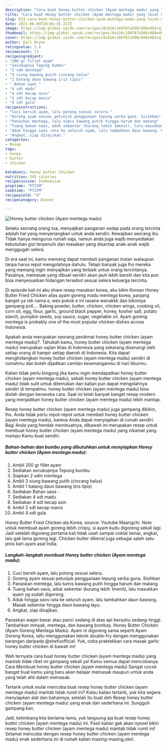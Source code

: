 ```yaml
---
description: "Cara buat Honey butter chicken (Ayam mentega madu) yang lezat Untuk Jualan"
title: "Cara buat Honey butter chicken (Ayam mentega madu) yang lezat Untuk Jualan"
slug: 623-cara-buat-honey-butter-chicken-ayam-mentega-madu-yang-lezat-untuk-jualan
date: 2021-06-04T20:05:55.217Z
image: https://img-global.cpcdn.com/recipes/8cb16c160787a508/680x482cq70/honey-butter-chicken-ayam-mentega-madu-foto-resep-utama.jpg
thumbnail: https://img-global.cpcdn.com/recipes/8cb16c160787a508/680x482cq70/honey-butter-chicken-ayam-mentega-madu-foto-resep-utama.jpg
cover: https://img-global.cpcdn.com/recipes/8cb16c160787a508/680x482cq70/honey-butter-chicken-ayam-mentega-madu-foto-resep-utama.jpg
author: Earl Bryan
ratingvalue: 3.4
reviewcount: 13
recipeingredient:
- "200 gr fillet ayam"
- "secukupnya Tepung bumbu"
- "2 sdm mentega"
- "3 siung bawang putih cincang halus"
- "1 batang daun bawang iris tipis"
- " Bahan saos "
- "4 sdt madu"
- "4 sdt kecap asin"
- "2 sdt kecap manis"
- "4 sdt gula"
recipeinstructions:
- "Cuci bersih ayam, lalu potong sesuai selera."
- "Goreng ayam sesuai petunjuk penggunaan tepung serba guna. Sisihkan"
- "Panaskan mentega, lalu tumis bawang putih hingga harum dan matang"
- "Tuang bahan saos, aduk sebentar (kurang lebih 1menit), lalu masukkan ayam yg sudah digoreng."
- "Aduk hingga saos rata ke seluruh ayam, lalu tambahkan daun bawang. Masak sebentar hingga daun bawang layu."
- "Angkat, siap disajikan."
categories:
- Resep
tags:
- honey
- butter
- chicken

katakunci: honey butter chicken 
nutrition: 245 calories
recipecuisine: Indonesian
preptime: "PT15M"
cooktime: "PT37M"
recipeyield: "4"
recipecategory: Dinner

---
```



![Honey butter chicken (Ayam mentega madu)](https://img-global.cpcdn.com/recipes/8cb16c160787a508/680x482cq70/honey-butter-chicken-ayam-mentega-madu-foto-resep-utama.jpg)

Selaku seorang orang tua, menyajikan panganan sedap pada orang tercinta adalah hal yang menyenangkan untuk anda sendiri. Kewajiban seorang ibu Tidak hanya mengurus rumah saja, namun anda juga wajib menyediakan kebutuhan gizi terpenuhi dan masakan yang disantap anak-anak wajib menggugah selera.

Di era  saat ini, kamu memang dapat membeli panganan instan walaupun tanpa harus repot mengolahnya dahulu. Tetapi banyak juga lho mereka yang memang ingin menyajikan yang terbaik untuk orang tercintanya. Pasalnya, memasak yang dibuat sendiri akan jauh lebih bersih dan kita pun bisa menyesuaikan hidangan tersebut sesuai selera keluarga tercinta. 

Di episode kali ini aku share resep masakan korea, aku bikin Korean Honey Butter Fried Chicken alias ayam goreng madu mentega korea, panjang banget ya rek nama e, wes pokok e ini rasane wenakkk dan bikinnya gampang poll…. Baking powder, butter, chicken, chicken wings, cooking oil, corn oil, egg, flour, garlic, ground black pepper, honey, kosher salt, potato starch, pumpkin seeds, soy sauce, sugar, vegetable oil. Ayam goreng mentega is probably one of the most popular chicken dishes across Indonesia.

Apakah anda merupakan seorang penikmat honey butter chicken (ayam mentega madu)?. Tahukah kamu, honey butter chicken (ayam mentega madu) merupakan sajian khas di Indonesia yang sekarang disenangi oleh setiap orang di hampir setiap daerah di Indonesia. Kita dapat menghidangkan honey butter chicken (ayam mentega madu) sendiri di rumahmu dan boleh dijadikan camilan kesenanganmu di hari liburmu.

Kalian tidak perlu bingung jika kamu ingin mendapatkan honey butter chicken (ayam mentega madu), sebab honey butter chicken (ayam mentega madu) tidak sulit untuk ditemukan dan kalian pun dapat mengolahnya sendiri di tempatmu. honey butter chicken (ayam mentega madu) bisa diolah dengan beraneka cara. Saat ini telah banyak banget resep modern yang menjadikan honey butter chicken (ayam mentega madu) lebih mantap.

Resep honey butter chicken (ayam mentega madu) juga gampang dibikin, lho. Anda tidak perlu repot-repot untuk membeli honey butter chicken (ayam mentega madu), karena Anda dapat menyiapkan di rumah sendiri. Bagi Anda yang hendak membuatnya, dibawah ini merupakan resep untuk membuat honey butter chicken (ayam mentega madu) yang nikamat yang mampu Kamu buat sendiri.

<!--inarticleads1-->

##### Bahan-bahan dan bumbu yang dibutuhkan untuk menyiapkan Honey butter chicken (Ayam mentega madu):

1. Ambil 200 gr fillet ayam
1. Sediakan secukupnya Tepung bumbu
1. Siapkan 2 sdm mentega
1. Ambil 3 siung bawang putih (cincang halus)
1. Ambil 1 batang daun bawang (iris tipis)
1. Sediakan  Bahan saos :
1. Sediakan 4 sdt madu
1. Sediakan 4 sdt kecap asin
1. Ambil 2 sdt kecap manis
1. Ambil 4 sdt gula


Honey Butter Fried Chicken ala Korea. source: Youtube Maangchi. Note untuk membuat ayam goreng lebih crispy, si ayam kudu digoreng sekali lagi. Jadi setelah digoreng pertama kali tidak usah sampai coklat benar, angkat, lalu gak lama goreng lagi. Chicken butter dikenal juga sebagai salah satu jenis kari ayam asal India. 

<!--inarticleads2-->

##### Langkah-langkah membuat Honey butter chicken (Ayam mentega madu):

1. Cuci bersih ayam, lalu potong sesuai selera.
1. Goreng ayam sesuai petunjuk penggunaan tepung serba guna. Sisihkan
1. Panaskan mentega, lalu tumis bawang putih hingga harum dan matang
1. Tuang bahan saos, aduk sebentar (kurang lebih 1menit), lalu masukkan ayam yg sudah digoreng.
1. Aduk hingga saos rata ke seluruh ayam, lalu tambahkan daun bawang. Masak sebentar hingga daun bawang layu.
1. Angkat, siap disajikan.


Panaskan wajan besar atau panci sedang di atas api bersuhu sedang-tinggi. Tambahkan minyak, mentega, dan bawang bombay. Honey Butter Chicken (Ayam Goreng Mentega Madu). Ayam ni digoreng sama seperti Ayam Goreng Korea, iaitu menggunakan teknik double-fry dengan menggunakan barangan daripada @shefuofficial. Yuk, coba praktekkan cara masak garlic honey butter chicken di bawah ini! 

Wah ternyata cara buat honey butter chicken (ayam mentega madu) yang mantab tidak ribet ini gampang sekali ya! Kamu semua dapat mencobanya. Cara Membuat honey butter chicken (ayam mentega madu) Sangat cocok banget buat kamu yang baru akan belajar memasak maupun untuk anda yang telah ahli dalam memasak.

Tertarik untuk mulai mencoba buat resep honey butter chicken (ayam mentega madu) mantab tidak rumit ini? Kalau kalian tertarik, yuk kita segera menyiapkan alat dan bahannya, setelah itu buat deh Resep honey butter chicken (ayam mentega madu) yang enak dan sederhana ini. Sungguh gampang kan. 

Jadi, ketimbang kita berlama-lama, yuk langsung aja buat resep honey butter chicken (ayam mentega madu) ini. Pasti kalian gak akan nyesel bikin resep honey butter chicken (ayam mentega madu) mantab tidak rumit ini! Selamat mencoba dengan resep honey butter chicken (ayam mentega madu) enak sederhana ini di rumah kalian masing-masing,oke!.

